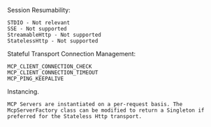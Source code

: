 

Session Resumability:

    STDIO - Not relevant
    SSE - Not supported
    StreamableHttp - Not supported
    StatelessHttp - Not supported



Stateful Transport Connection Management:

    MCP_CLIENT_CONNECTION_CHECK
    MCP_CLIENT_CONNECTION_TIMEOUT
    MCP_PING_KEEPALIVE
    

Instancing.

    MCP Servers are instantiated on a per-request basis. The McpServerFactory class can be modified to return a Singleton if preferred for the Stateless Http transport.
    
